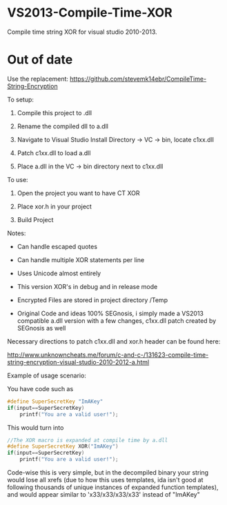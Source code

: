 # VS2013-Compile-Time-XOR
Compile time string XOR for visual studio 2010-2013.

# Out of date
Use the replacement: https://github.com/stevemk14ebr/CompileTime-String-Encryption

To setup:

1) Compile this project to .dll

2) Rename the compiled dll to a.dll

3) Navigate to Visual Studio Install Directory -> VC -> bin, locate c1xx.dll

4) Patch c1xx.dll to load a.dll

5) Place a.dll in the VC -> bin directory next to c1xx.dll

		

To use:

  1) Open the project you want to have CT XOR

  2) Place xor.h in your project

  3) Build Project

Notes:

  - Can handle escaped quotes

  - Can handle multiple XOR statements per line

  - Uses Unicode almost entirely

  - This version XOR's in debug and in release mode

  - Encrypted Files are stored in project directory /Temp

  - Original Code and ideas 100% SEGnosis, i simply made a VS2013 compatible a.dll version with a few changes, c1xx.dll patch   created by SEGnosis as well

Necessary directions to patch c1xx.dll and xor.h header can be found here:

http://www.unknowncheats.me/forum/c-and-c-/131623-compile-time-string-encryption-visual-studio-2010-2012-a.html

Example of usage scenario:

You have code such as 
```C++
#define SuperSecretKey "ImAKey"
if(input==SuperSecretKey)
	printf("You are a valid user!");
```
This would turn into
```C++
//The XOR macro is expanded at compile time by a.dll
#define SuperSecretKey XOR("ImAKey")
if(input==SuperSecretKey)
	printf("You are a valid user!");
```

Code-wise this is very simple, but in the 
decompiled binary your string would lose all xrefs
(due to how this uses templates, ida isn't good at following
thousands of unique instances of expanded function templates),
and would appear similar to 'x33/x33/x33/x33' instead of "ImAKey"
